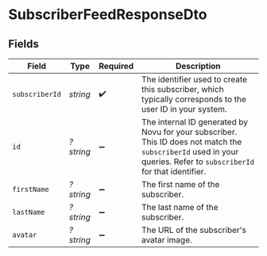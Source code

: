 # SubscriberFeedResponseDto


## Fields

| Field                                                                                                                                                               | Type                                                                                                                                                                | Required                                                                                                                                                            | Description                                                                                                                                                         |
| ------------------------------------------------------------------------------------------------------------------------------------------------------------------- | ------------------------------------------------------------------------------------------------------------------------------------------------------------------- | ------------------------------------------------------------------------------------------------------------------------------------------------------------------- | ------------------------------------------------------------------------------------------------------------------------------------------------------------------- |
| `subscriberId`                                                                                                                                                      | *string*                                                                                                                                                            | :heavy_check_mark:                                                                                                                                                  | The identifier used to create this subscriber, which typically corresponds to the user ID in your system.                                                           |
| `id`                                                                                                                                                                | *?string*                                                                                                                                                           | :heavy_minus_sign:                                                                                                                                                  | The internal ID generated by Novu for your subscriber. This ID does not match the `subscriberId` used in your queries. Refer to `subscriberId` for that identifier. |
| `firstName`                                                                                                                                                         | *?string*                                                                                                                                                           | :heavy_minus_sign:                                                                                                                                                  | The first name of the subscriber.                                                                                                                                   |
| `lastName`                                                                                                                                                          | *?string*                                                                                                                                                           | :heavy_minus_sign:                                                                                                                                                  | The last name of the subscriber.                                                                                                                                    |
| `avatar`                                                                                                                                                            | *?string*                                                                                                                                                           | :heavy_minus_sign:                                                                                                                                                  | The URL of the subscriber's avatar image.                                                                                                                           |